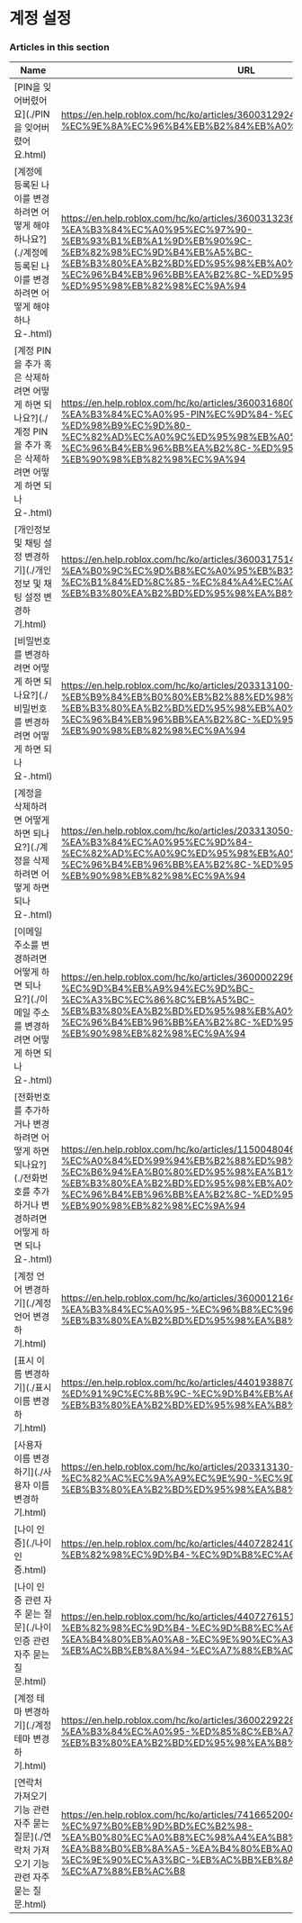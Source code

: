 # 계정 설정  
### Articles in this section
Name|URL
-|-
[PIN을 잊어버렸어요](./PIN을 잊어버렸어요.html) |https://en.help.roblox.com/hc/ko/articles/360031292471-PIN%EC%9D%84-%EC%9E%8A%EC%96%B4%EB%B2%84%EB%A0%B8%EC%96%B4%EC%9A%94
[계정에 등록된 나이를 변경하려면 어떻게 해야 하나요?](./계정에 등록된 나이를 변경하려면 어떻게 해야 하나요-.html) |https://en.help.roblox.com/hc/ko/articles/360031323611-%EA%B3%84%EC%A0%95%EC%97%90-%EB%93%B1%EB%A1%9D%EB%90%9C-%EB%82%98%EC%9D%B4%EB%A5%BC-%EB%B3%80%EA%B2%BD%ED%95%98%EB%A0%A4%EB%A9%B4-%EC%96%B4%EB%96%BB%EA%B2%8C-%ED%95%B4%EC%95%BC-%ED%95%98%EB%82%98%EC%9A%94
[계정 PIN을 추가 혹은 삭제하려면 어떻게 하면 되나요?](./계정 PIN을 추가 혹은 삭제하려면 어떻게 하면 되나요-.html) |https://en.help.roblox.com/hc/ko/articles/360031680051-%EA%B3%84%EC%A0%95-PIN%EC%9D%84-%EC%B6%94%EA%B0%80-%ED%98%B9%EC%9D%80-%EC%82%AD%EC%A0%9C%ED%95%98%EB%A0%A4%EB%A9%B4-%EC%96%B4%EB%96%BB%EA%B2%8C-%ED%95%98%EB%A9%B4-%EB%90%98%EB%82%98%EC%9A%94
[개인정보 및 채팅 설정 변경하기](./개인정보 및 채팅 설정 변경하기.html) |https://en.help.roblox.com/hc/ko/articles/360031751471-%EA%B0%9C%EC%9D%B8%EC%A0%95%EB%B3%B4-%EB%B0%8F-%EC%B1%84%ED%8C%85-%EC%84%A4%EC%A0%95-%EB%B3%80%EA%B2%BD%ED%95%98%EA%B8%B0
[비밀번호를 변경하려면 어떻게 하면 되나요?](./비밀번호를 변경하려면 어떻게 하면 되나요-.html) |https://en.help.roblox.com/hc/ko/articles/203313100-%EB%B9%84%EB%B0%80%EB%B2%88%ED%98%B8%EB%A5%BC-%EB%B3%80%EA%B2%BD%ED%95%98%EB%A0%A4%EB%A9%B4-%EC%96%B4%EB%96%BB%EA%B2%8C-%ED%95%98%EB%A9%B4-%EB%90%98%EB%82%98%EC%9A%94
[계정을 삭제하려면 어떻게 하면 되나요?](./계정을 삭제하려면 어떻게 하면 되나요-.html) |https://en.help.roblox.com/hc/ko/articles/203313050-%EA%B3%84%EC%A0%95%EC%9D%84-%EC%82%AD%EC%A0%9C%ED%95%98%EB%A0%A4%EB%A9%B4-%EC%96%B4%EB%96%BB%EA%B2%8C-%ED%95%98%EB%A9%B4-%EB%90%98%EB%82%98%EC%9A%94
[이메일 주소를 변경하려면 어떻게 하면 되나요?](./이메일 주소를 변경하려면 어떻게 하면 되나요-.html) |https://en.help.roblox.com/hc/ko/articles/360000229603-%EC%9D%B4%EB%A9%94%EC%9D%BC-%EC%A3%BC%EC%86%8C%EB%A5%BC-%EB%B3%80%EA%B2%BD%ED%95%98%EB%A0%A4%EB%A9%B4-%EC%96%B4%EB%96%BB%EA%B2%8C-%ED%95%98%EB%A9%B4-%EB%90%98%EB%82%98%EC%9A%94
[전화번호를 추가하거나 변경하려면 어떻게 하면 되나요?](./전화번호를 추가하거나 변경하려면 어떻게 하면 되나요-.html) |https://en.help.roblox.com/hc/ko/articles/115004804623-%EC%A0%84%ED%99%94%EB%B2%88%ED%98%B8%EB%A5%BC-%EC%B6%94%EA%B0%80%ED%95%98%EA%B1%B0%EB%82%98-%EB%B3%80%EA%B2%BD%ED%95%98%EB%A0%A4%EB%A9%B4-%EC%96%B4%EB%96%BB%EA%B2%8C-%ED%95%98%EB%A9%B4-%EB%90%98%EB%82%98%EC%9A%94
[계정 언어 변경하기](./계정 언어 변경하기.html) |https://en.help.roblox.com/hc/ko/articles/360001216486-%EA%B3%84%EC%A0%95-%EC%96%B8%EC%96%B4-%EB%B3%80%EA%B2%BD%ED%95%98%EA%B8%B0
[표시 이름 변경하기](./표시 이름 변경하기.html) |https://en.help.roblox.com/hc/ko/articles/4401938870292-%ED%91%9C%EC%8B%9C-%EC%9D%B4%EB%A6%84-%EB%B3%80%EA%B2%BD%ED%95%98%EA%B8%B0
[사용자 이름 변경하기](./사용자 이름 변경하기.html) |https://en.help.roblox.com/hc/ko/articles/203313130-%EC%82%AC%EC%9A%A9%EC%9E%90-%EC%9D%B4%EB%A6%84-%EB%B3%80%EA%B2%BD%ED%95%98%EA%B8%B0
[나이 인증](./나이 인증.html) |https://en.help.roblox.com/hc/ko/articles/4407282410644-%EB%82%98%EC%9D%B4-%EC%9D%B8%EC%A6%9D
[나이 인증 관련 자주 묻는 질문](./나이 인증 관련 자주 묻는 질문.html) |https://en.help.roblox.com/hc/ko/articles/4407276151188-%EB%82%98%EC%9D%B4-%EC%9D%B8%EC%A6%9D-%EA%B4%80%EB%A0%A8-%EC%9E%90%EC%A3%BC-%EB%AC%BB%EB%8A%94-%EC%A7%88%EB%AC%B8
[계정 테마 변경하기](./계정 테마 변경하기.html) |https://en.help.roblox.com/hc/ko/articles/360022922852-%EA%B3%84%EC%A0%95-%ED%85%8C%EB%A7%88-%EB%B3%80%EA%B2%BD%ED%95%98%EA%B8%B0
[연락처 가져오기 기능 관련 자주 묻는 질문](./연락처 가져오기 기능 관련 자주 묻는 질문.html) |https://en.help.roblox.com/hc/ko/articles/7416652004884-%EC%97%B0%EB%9D%BD%EC%B2%98-%EA%B0%80%EC%A0%B8%EC%98%A4%EA%B8%B0-%EA%B8%B0%EB%8A%A5-%EA%B4%80%EB%A0%A8-%EC%9E%90%EC%A3%BC-%EB%AC%BB%EB%8A%94-%EC%A7%88%EB%AC%B8